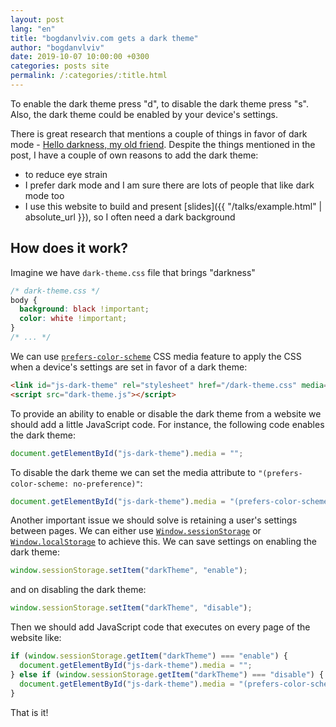 ```yaml
---
layout: post
lang: "en"
title: "bogdanvlviv.com gets a dark theme"
author: "bogdanvlviv"
date: 2019-10-07 10:00:00 +0300
categories: posts site
permalink: /:categories/:title.html
---
```


To enable the dark theme press "d", to disable the dark theme press "s".
Also, the dark theme could be enabled by your device's settings.

There is great research that mentions a couple of things in favor of dark mode - [Hello darkness, my old friend](https://web.dev/prefers-color-scheme/).
Despite the things mentioned in the post, I have a couple of own reasons to add the dark theme:
- to reduce eye strain
- I prefer dark mode and I am sure there are lots of people that like dark mode too
- I use this website to build and present [slides]({{ "/talks/example.html" | absolute_url }}), so I often need a dark background

## How does it work?

Imagine we have `dark-theme.css` file that brings "darkness"

```css
/* dark-theme.css */
body {
  background: black !important;
  color: white !important;
}
/* ... */
```

We can use [`prefers-color-scheme`](https://developer.mozilla.org/en-US/docs/Web/CSS/@media/prefers-color-scheme) CSS media feature to apply
the CSS when a device's settings are set in favor of a dark theme:

```html
<link id="js-dark-theme" rel="stylesheet" href="/dark-theme.css" media="(prefers-color-scheme: dark)">
<script src="dark-theme.js"></script>
```

To provide an ability to enable or disable the dark theme from a website we should add a little JavaScript code.
For instance, the following code enables the dark theme:

```javascript
document.getElementById("js-dark-theme").media = "";
```

To disable the dark theme we can set the media attribute to `"(prefers-color-scheme: no-preference)"`:

```javascript
document.getElementById("js-dark-theme").media = "(prefers-color-scheme: no-preference)";
```

Another important issue we should solve is retaining a user's settings between pages.
We can either use [`Window.sessionStorage`](https://developer.mozilla.org/en-US/docs/Web/API/Window/sessionStorage) or [`Window.localStorage`](https://developer.mozilla.org/en-US/docs/Web/API/Window/localStorage) to achieve this.
We can save settings on enabling the dark theme:

```javascript
window.sessionStorage.setItem("darkTheme", "enable");
```

and on disabling the dark theme:

```javascript
window.sessionStorage.setItem("darkTheme", "disable");
```

Then we should add JavaScript code that executes on every page of the website like:

```javascript
if (window.sessionStorage.getItem("darkTheme") === "enable") {
  document.getElementById("js-dark-theme").media = "";
} else if (window.sessionStorage.getItem("darkTheme") === "disable") {
  document.getElementById("js-dark-theme").media = "(prefers-color-scheme: no-preference)";
}
```

That is it!
